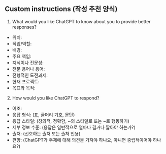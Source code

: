 ## Custom instructions (작성 추천 양식)
1. What would you like ChatGPT to know about you to provide better responses?

- 위치:
- 직업/역할:
- 배경:
- 주요 책임:
- 지식이나 전문성:
- 전문 용어나 용어:
- 전형적인 도전과제:
- 현재 프로젝트:
- 목표와 목적:

2. How would you like ChatGPT to respond?

- 어조:
- 응답 형식: (표, 글머리 기호, 문단)
- 응답 스타일: (창의적, 정확함, ~의 스타일로 또는 ~로 행동하기)
- 세부 정보 수준: (응답은 일반적으로 얼마나 길거나 짧아야 하는가?)
- 출처: (선호하는 출처 또는 출처 인용)
- 편향: (ChatGPT가 주제에 대해 의견을 가져야 하나요, 아니면 중립적이어야 하나요?)